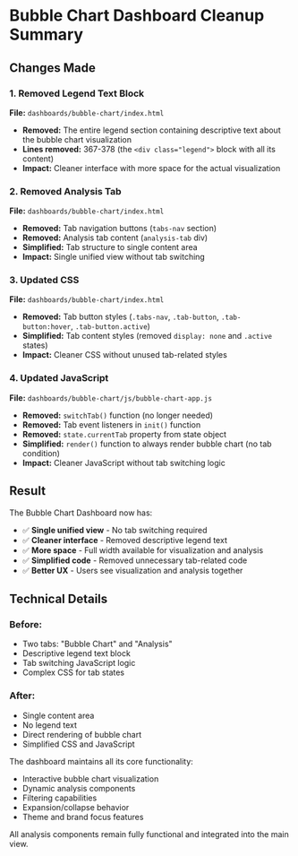 # Bubble Chart Dashboard Cleanup Summary

## Changes Made

### 1. Removed Legend Text Block
**File:** `dashboards/bubble-chart/index.html`
- **Removed:** The entire legend section containing descriptive text about the bubble chart visualization
- **Lines removed:** 367-378 (the `<div class="legend">` block with all its content)
- **Impact:** Cleaner interface with more space for the actual visualization

### 2. Removed Analysis Tab
**File:** `dashboards/bubble-chart/index.html`
- **Removed:** Tab navigation buttons (`tabs-nav` section)
- **Removed:** Analysis tab content (`analysis-tab` div)
- **Simplified:** Tab structure to single content area
- **Impact:** Single unified view without tab switching

### 3. Updated CSS
**File:** `dashboards/bubble-chart/index.html`
- **Removed:** Tab button styles (`.tabs-nav`, `.tab-button`, `.tab-button:hover`, `.tab-button.active`)
- **Simplified:** Tab content styles (removed `display: none` and `.active` states)
- **Impact:** Cleaner CSS without unused tab-related styles

### 4. Updated JavaScript
**File:** `dashboards/bubble-chart/js/bubble-chart-app.js`
- **Removed:** `switchTab()` function (no longer needed)
- **Removed:** Tab event listeners in `init()` function
- **Removed:** `state.currentTab` property from state object
- **Simplified:** `render()` function to always render bubble chart (no tab condition)
- **Impact:** Cleaner JavaScript without tab switching logic

## Result

The Bubble Chart Dashboard now has:
- ✅ **Single unified view** - No tab switching required
- ✅ **Cleaner interface** - Removed descriptive legend text
- ✅ **More space** - Full width available for visualization and analysis
- ✅ **Simplified code** - Removed unnecessary tab-related code
- ✅ **Better UX** - Users see visualization and analysis together

## Technical Details

### Before:
- Two tabs: "Bubble Chart" and "Analysis"
- Descriptive legend text block
- Tab switching JavaScript logic
- Complex CSS for tab states

### After:
- Single content area
- No legend text
- Direct rendering of bubble chart
- Simplified CSS and JavaScript

The dashboard maintains all its core functionality:
- Interactive bubble chart visualization
- Dynamic analysis components
- Filtering capabilities
- Expansion/collapse behavior
- Theme and brand focus features

All analysis components remain fully functional and integrated into the main view.
